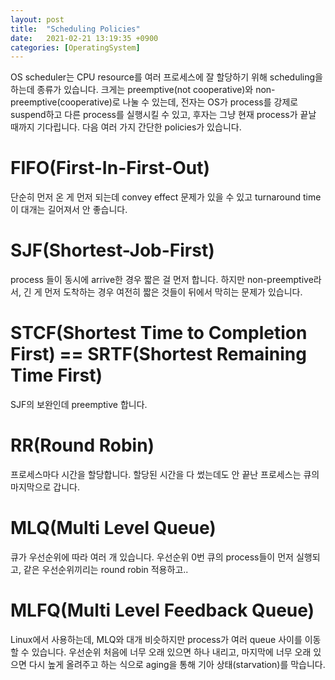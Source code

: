 ```yaml
---
layout: post
title:  "Scheduling Policies"
date:   2021-02-21 13:19:35 +0900
categories: [OperatingSystem]
---
```


OS scheduler는 CPU resource를 여러 프로세스에 잘 할당하기 위해 scheduling을 하는데 종류가 있습니다. 크게는 preemptive(not cooperative)와 non-preemptive(cooperative)로 나눌 수 있는데, 전자는 OS가 process를 강제로 suspend하고 다른 process를 실행시킬 수 있고, 후자는 그냥 현재 process가 끝날 때까지 기다립니다. 다음 여러 가지 간단한 policies가 있습니다. 

# FIFO(First-In-First-Out)
단순히 먼저 온 게 먼저 되는데 convey effect 문제가 있을 수 있고 turnaround time이 대개는 길어져서 안 좋습니다. 

# SJF(Shortest-Job-First)

process 들이 동시에 arrive한 경우 짧은 걸 먼저 합니다. 하지만 non-preemptive라서, 긴 게 먼저 도착하는 경우 여전히 짧은 것들이 뒤에서 막히는 문제가 있습니다. 
# STCF(Shortest Time to Completion First) == SRTF(Shortest Remaining Time First)
SJF의 보완인데 preemptive 합니다. 

# RR(Round Robin)

프로세스마다 시간을 할당합니다. 할당된 시간을 다 썼는데도 안 끝난 프로세스는 큐의 마지막으로 갑니다. 

# MLQ(Multi Level Queue)
큐가 우선순위에 따라 여러 개 있습니다. 우선순위 0번 큐의 process들이 먼저 실행되고, 같은 우선순위끼리는 round robin 적용하고..

# MLFQ(Multi Level Feedback Queue)

Linux에서 사용하는데, MLQ와 대개 비슷하지만 process가 여러 queue 사이를 이동할 수 있습니다. 우선순위 처음에 너무 오래 있으면 하나 내리고, 마지막에 너무 오래 있으면 다시 높게 올려주고 하는 식으로 aging을 통해 기아 상태(starvation)를 막습니다. 

